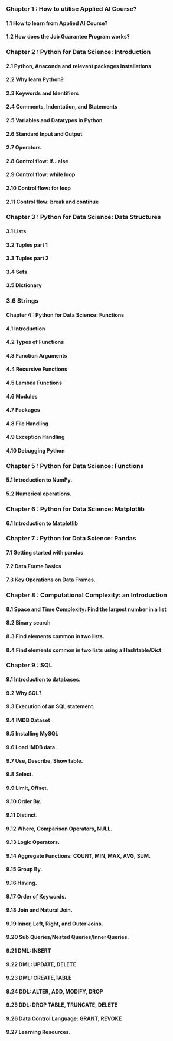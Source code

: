 ### Chapter 1 : How to utilise Applied AI Course?
#### 1.1 How to learn from Applied AI Course?
#### 1.2 How does the Job Guarantee Program works?
#### 
### Chapter 2 : Python for Data Science: Introduction
#### 2.1 Python, Anaconda and relevant packages installations
#### 2.2 Why learn Python?
#### 2.3 Keywords and Identifiers
#### 2.4 Comments, Indentation, and Statements
#### 2.5 Variables and Datatypes in Python
#### 2.6 Standard Input and Output
#### 2.7 Operators
#### 2.8 Control flow: If...else
#### 2.9 Control flow: while loop
#### 2.10 Control flow: for loop
#### 2.11 Control flow: break and continue
### Chapter 3 : Python for Data Science: Data Structures
#### 3.1 Lists
#### 3.2 Tuples part 1
#### 3.3 Tuples part 2
#### 3.4 Sets
#### 3.5 Dictionary
### 3.6 Strings
#### Chapter 4 : Python for Data Science: Functions
#### 4.1 Introduction
#### 4.2 Types of Functions
#### 4.3 Function Arguments
#### 4.4 Recursive Functions
#### 4.5 Lambda Functions
#### 4.6 Modules
#### 4.7 Packages
#### 4.8 File Handling
#### 4.9 Exception Handling
#### 4.10 Debugging Python
### Chapter 5 : Python for Data Science: Functions
#### 5.1 Introduction to NumPy.
#### 5.2 Numerical operations.
### Chapter 6 : Python for Data Science: Matplotlib
#### 6.1 Introduction to Matplotlib
### Chapter 7 : Python for Data Science: Pandas
#### 7.1 Getting started with pandas
#### 7.2 Data Frame Basics
#### 7.3 Key Operations on Data Frames.
### Chapter 8 : Computational Complexity: an Introduction
#### 8.1 Space and Time Complexity: Find the largest number in a list
#### 8.2 Binary search
#### 8.3 Find elements common in two lists.
#### 8.4 Find elements common in two lists using a Hashtable/Dict
### Chapter 9 : SQL
#### 9.1 Introduction to databases.
#### 9.2 Why SQL?
#### 9.3 Execution of an SQL statement.
#### 9.4 IMDB Dataset
#### 9.5 Installing MySQL
#### 9.6 Load IMDB data.
#### 9.7 Use, Describe, Show table.
#### 9.8 Select.
#### 9.9 Limit, Offset.
#### 9.10 Order By.
#### 9.11 Distinct.
#### 9.12 Where, Comparison Operators, NULL.
#### 9.13 Logic Operators.
#### 9.14 Aggregate Functions: COUNT, MIN, MAX, AVG, SUM.
#### 9.15 Group By.
#### 9.16 Having.
#### 9.17 Order of Keywords.
#### 9.18 Join and Natural Join.
#### 9.19 Inner, Left, Right, and Outer Joins.
#### 9.20 Sub Queries/Nested Queries/Inner Queries.
#### 9.21 DML: INSERT
#### 9.22 DML: UPDATE, DELETE
#### 9.23 DML: CREATE,TABLE
#### 9.24 DDL: ALTER, ADD, MODIFY, DROP
#### 9.25 DDL: DROP TABLE, TRUNCATE, DELETE
#### 9.26 Data Control Language: GRANT, REVOKE
#### 9.27 Learning Resources.
